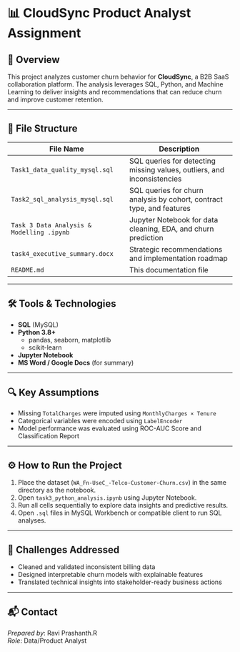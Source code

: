 # 📊 CloudSync Product Analyst Assignment

## 🧠 Overview
This project analyzes customer churn behavior for **CloudSync**, a B2B SaaS collaboration platform. The analysis leverages SQL, Python, and Machine Learning to deliver insights and recommendations that can reduce churn and improve customer retention.

---

## 📂 File Structure

| File Name                         | Description                                                  |
|----------------------------------|--------------------------------------------------------------|
| `Task1_data_quality_mysql.sql`   | SQL queries for detecting missing values, outliers, and inconsistencies |
| `Task2_sql_analysis_mysql.sql`   | SQL queries for churn analysis by cohort, contract type, and features |
| `Task 3 Data Analysis & Modelling .ipynb`    | Jupyter Notebook for data cleaning, EDA, and churn prediction |
| `task4_executive_summary.docx`         | Strategic recommendations and implementation roadmap         |
| `README.md`                      | This documentation file                                      |

---

## 🛠️ Tools & Technologies

- **SQL** (MySQL)
- **Python 3.8+**
  - pandas, seaborn, matplotlib
  - scikit-learn
- **Jupyter Notebook**
- **MS Word / Google Docs** (for summary)

---

## 🔍 Key Assumptions

- Missing `TotalCharges` were imputed using `MonthlyCharges × Tenure`
- Categorical variables were encoded using `LabelEncoder`
- Model performance was evaluated using ROC-AUC Score and Classification Report

---

## ⚙️ How to Run the Project

1. Place the dataset (`WA_Fn-UseC_-Telco-Customer-Churn.csv`) in the same directory as the notebook.
2. Open `task3_python_analysis.ipynb` using Jupyter Notebook.
3. Run all cells sequentially to explore data insights and predictive results.
4. Open `.sql` files in MySQL Workbench or compatible client to run SQL analyses.

---

## 🚧 Challenges Addressed

- Cleaned and validated inconsistent billing data
- Designed interpretable churn models with explainable features
- Translated technical insights into stakeholder-ready business actions

---

## 📬 Contact

*Prepared by*: Ravi Prashanth.R  
*Role*: Data/Product Analyst  
